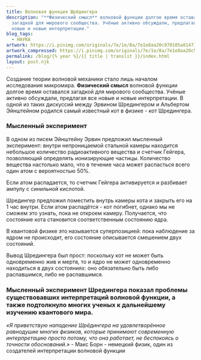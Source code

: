 ```yaml
---
title: Волновая функция Шрёдингера
description: "**Физический смысл** волновой функции долгое время оставался
  загадкой для мирового сообщества. Учёные активно обсуждали, предлагая все
  новые и новые интерпретации."
blog_tags:
  - НАУКА
artwork: https://i.pinimg.com/originals/7e/1e/8a/7e1e8aa20c970105a814716f5610026d.png
artwork_compressed: https://i.pinimg.com/originals/7e/1e/8a/7e1e8aa20c970105a814716f5610026d.png
permalink: /blog/{% year %}/{{ title | translit }}/index.html
layout: post.njk
---
```

Создание теории волновой механики стало лишь началом исследования микромира. **Физический смысл** волновой функции долгое время оставался загадкой для мирового сообщества. Учёные активно обсуждали, предлагая все новые и новые интерпретации. В одной из таких дискуссий между Эрвином Шредингером и Альбертом Эйнштейном родился самый известный кот в физике - кот Шредингера.

### Мысленный эксперимент

В одном из писем Эйнштейну Эрвин предложил мысленный эксперимент: внутри непроницаемой стальной камеры находится небольшое количество радиоактивного вещества и счетчик Гейгера, позволяющий определять ионизирующие частицы. Количество вещества настолько мало, что в течение часа может распасться всего один атом с вероятностью 50%.

Если атом распадается, то счетчик Гейгера активируется и разбивает ампулу с синильной кислотой.

Шредингер предложил поместить внутрь камеры кота и закрыть его на 1 час внутри. Если атом распадётся - кот погибнет, однако мы не сможем это узнать, пока не откроем камеру. Получается, что состояние кота становится соответственным состоянию ядра.

В квантовой физике это называется суперпозицией: пока наблюдение за ядром не происходит, его состояние описывается смешением двух состояний.

Вывод Шредингера был прост: поскольку кот не может быть одновременно жив и мертв, то и ядро не может одновременно находиться в двух состояниях: оно обязательно быть либо распавшимся, либо не распавшимся.

### Мысленный эксперимент Шредингера показал проблемы существовавших интерпретаций волновой функции, а также подтолкнуло многих ученых к дальнейшему изучению квантового мира.

*«Я приветствую нападение Шрёдингера на удовлетворённое равнодушие многих физиков, которые принимают современную интерпретацию просто потому, что она работает, не беспокоясь о точности обоснований.»* - Макс Борн - немецкий физик, один из создателей интерпретации волновой функции